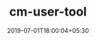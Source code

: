 ---
title: "cm-user-tool"
date: 2019-07-01T18:00:04+05:30
type: "organisations"
org_name: "Google"
repo_desc: "NA"
repo_link: https://github.com/google/cm-user-tool
---